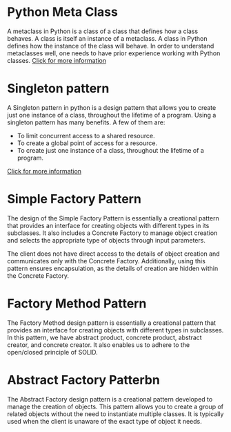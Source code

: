 # Python Meta Class
A metaclass in Python is a class of a class that defines how a class behaves. A class is itself an instance of a metaclass. A class in Python defines how the instance of the class will behave. In order to understand metaclasses well, one needs to have prior experience working with Python classes.
[Click for more information](https://www.datacamp.com/tutorial/python-metaclasses#:~:text=A%20metaclass%20in%20Python%20is,experience%20working%20with%20Python%20classes.)



# Singleton pattern
A Singleton pattern in python is a design pattern that allows you to create just one instance of a class, throughout the lifetime of a program. Using a singleton pattern has many benefits. A few of them are:
- To limit concurrent access to a shared resource.
- To create a global point of access for a resource.
- To create just one instance of a class, throughout the lifetime of a program.

[Click for more information](https://www.geeksforgeeks.org/singleton-pattern-in-python-a-complete-guide/)



# Simple Factory Pattern
The design of the Simple Factory Pattern is essentially a creational pattern that provides an interface for creating objects with different types in its subclasses. It also includes a Concrete Factory to manage object creation and selects the appropriate type of objects through input parameters.

The client does not have direct access to the details of object creation and communicates only with the Concrete Factory. Additionally, using this pattern ensures encapsulation, as the details of creation are hidden within the Concrete Factory.



# Factory Method Pattern
The Factory Method design pattern is essentially a creational pattern that provides an interface for creating objects with different types in subclasses. In this pattern, we have abstract product, concrete product, abstract creator, and concrete creator. It also enables us to adhere to the open/closed principle of SOLID.



# Abstract Factory Patterbn
The Abstract Factory design pattern is a creational pattern developed to manage the creation of objects. This pattern allows you to create a group of related objects without the need to instantiate multiple classes. It is typically used when the client is unaware of the exact type of object it needs.
